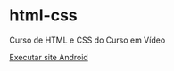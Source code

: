 # html-css
 Curso de HTML e CSS do Curso em Vídeo

 <a href="https://murilo013.github.io/html-css/DESAFIOS/d10/android.html" target="_blank">Executar site Android</a>
